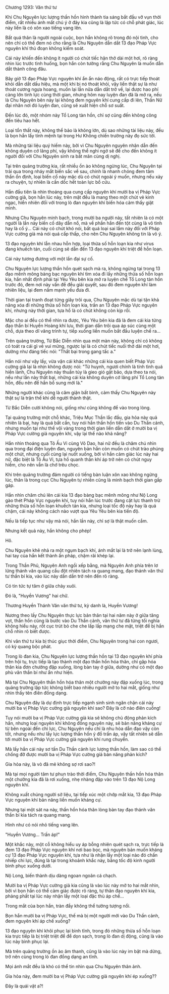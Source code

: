 




Chương 1293: Văn thứ tư


Khi Chu Nguyên lực lượng thần hồn hình thành tia sáng bắt đầu vỡ vụn thời điểm, rất nhiều ánh mắt chú ý ở đây kia cũng là lập tức có chỗ phát giác, lúc này liền là có xôn xao tiếng vang lên.

Bất quá thân là người ngoài cuộc, bọn hắn không rõ trong đó nội tình, cho nên chỉ có thể đem nó cho rằng là Chu Nguyên dẫn dắt 13 đạo Pháp Vực nguyên khí thủ đoạn không kiểm soát.

Cái này khiến đến không ít người có chút tiếc hận thở dài một hơi, rõ ràng nhìn lúc trước tình huống, bọn hắn còn tưởng rằng Chu Nguyên là muốn dẫn dắt thành công đâu.

Bây giờ 13 đạo Pháp Vực nguyên khí ẩn ẩn náo động, rất có trực tiếp thoát khỏi dẫn dắt dấu hiệu, mà một khi bị nó thoát khỏi, vậy liền thật sự là như thoát cương ngựa hoang, muốn lại lần nữa dẫn dắt trở về, lại được hao phí càng lớn tinh lực cùng thời gian, nhưng hôm nay luyện đan đã là mở ra, nếu là Chu Nguyên bên này lại không đem nguyên khí cung cấp đi lên, Thần Nữ đại nhân nơi đó luyện đan, cũng sẽ xuất hiện chỗ sơ suất.

Đến lúc đó, một nhóm này Tổ Long tàn hồn, chỉ sợ cũng đến không công đến tiêu hao hết.

Loại tổn thất này, không thể bảo là không lớn, dù sao những tài liệu này, đều là bọn hắn lấy tính mệnh tại trong Hư Không chiến trường này đọ sức tới.

Mà những tài liệu quý hiếm này, bởi vì Chu Nguyên nguyên nhân dẫn đến không duyên cớ lãng phí, vậy không thể nghi ngờ sẽ để cho đến không ít người đối với Chu Nguyên sinh ra bất mãn cùng dị nghị.

Tại trên quảng trường kia, rất nhiều ồn ào không ngừng lúc, Chu Nguyên tại trải qua trong nháy mắt biến sắc về sau, chính là nhanh chóng đem tâm thần ổn định, loại biến cố này mặc dù có chút ngoài ý muốn, nhưng nếu xảy ra chuyện, tự nhiên là cần dốc hết toàn lực bổ cứu.

Hắn đầu tiên là nhìn thoáng qua cung cấp nguyên khí mười ba vị Pháp Vực cường giả, bọn hắn lúc này, trên mặt đều là mang theo một chút vẻ kinh ngạc, hiển nhiên đối với trong lò đan nguyên khí biến hóa cảm thấy giật mình.

Nhưng Chu Nguyên minh bạch, trong mười ba người này, tất nhiên là có một người là lần này biến cố dây dẫn nổ, mà về phần hắn đến tột cùng là vô tình hay là cố ý... Cái này có chút khó nói, bất quá loại sai lầm này đối với Pháp Vực cường giả mà nói quá cấp thấp, cho nên Chu Nguyên không tin là vô ý.

13 đạo nguyên khí lẫn nhau hỗn hợp, loại thừa số hỗn loạn kia như virus đang khuếch tán, cuối cùng sẽ dẫn đến 13 đạo nguyên khí triệt để hỗn loạn.

Cái này tương đương với một lần đại sự cố.

Chu Nguyên lực lượng thần hồn quét sạch mà ra, không ngừng tại trong 13 đạo mênh mông bàng bạc nguyên khí tìm xóa đi lấy những thừa số hỗn loạn kia, hắn nhất định phải tại Yêu Yêu bên kia mở ra luyện chế Tổ Long tàn hồn trước đó, đem nơi này vấn đề đều giải quyết, sau đó đem nguyên khí làm nhiên liệu, lại đem nắm mạnh yếu đưa đi.

Thời gian tại tranh đoạt từng giây trôi qua, Chu Nguyên mặc dù tại tận khả năng xóa đi những thừa số hỗn loạn kia, trấn an 13 đạo Pháp Vực nguyên khí, nhưng này thời gian, tựa hồ là có chút không còn kịp rồi.

Mặc cho ai đều có thể nhìn ra được, Yêu Yêu bên kia đã là đem cái kia từng đạo thần bí Huyền Hoàng khí lưu, thời gian dần trôi qua áp súc cùng một chỗ, dựa theo dĩ vãng trình tự, tiếp xuống liền muốn bắt đầu luyện chế ra...

Trên quảng trường, Từ Bắc Diễn nhìn qua một màn này, không chỉ có không có toát ra cái gì vẻ vui mừng, ngược lại là có chút tiếc nuối thở dài một hơi, dường như đáng tiếc nói: "Thất bại trong gang tấc a."

Hắn nói như vậy lấy, vừa vặn cái khác những cái kia quen biết Pháp Vực cường giả lại là nhịn không được nói: "Từ huynh, ngươi chính là tính tình quá hiền lành, Chu Nguyên này thuần túy là gieo gió gặt bão, dựa theo ta nói, nếu như lần này thất bại, những cái kia không duyên cớ lãng phí Tổ Long tàn hồn, đều nên để hắn bổ sung mới là."

Những người khác cũng là căm giận bất bình, cảm thấy Chu Nguyên này thật sự là trận thế khi dễ người thành thật.

Từ Bắc Diễn cười không nói, giống như cũng không để vào trong lòng.

Tại quảng trường một chỗ khác, Triệu Mục Thần lắc đầu, gia hỏa này quả nhiên là bại, hay là quá bất cẩn, tuy nói hắn thần hồn tiến vào Du Thần cảnh, nhưng muốn tại như thế vội vàng trong thời gian liền dẫn dắt ở mười ba vị Pháp Vực cường giả nguyên khí, vậy lại thế nào khả năng?

Hắn nhìn thoáng qua Tô Ấu Vi cùng Võ Dao, hai nữ đều là chăm chú nhìn qua trong đại điện luyện đan, nguyên bản hắn còn muốn có chút trào phúng một chút, nhưng cuối cùng lại nuốt xuống, bởi vì hắn cảm giác lúc này hai nữ, đặc biệt là Tô Ấu Vi, tựa hồ quanh thân khí áp trở nên có chút nguy hiểm, cho nên vẫn là chớ trêu chọc.

Khi trên quảng trường đám người có tiếng bàn luận xôn xao không ngừng lúc, thân là trong cục Chu Nguyên tự nhiên cũng là minh bạch thời gian gấp gáp.

Hắn nhìn chăm chú lên cái kia 13 đạo bàng bạc mênh mông như Nộ Long gào thét Pháp Vực nguyên khí, tuy nói hắn lúc trước đang cật lực thanh trừ những thừa số hỗn loạn khuếch tán kia, nhưng loại tốc độ này hay là quá chậm, cái này không cách nào vượt qua Yêu Yêu bên kia tiến độ.

Nếu là tiếp tục như vậy mà nói, hắn lần này, chỉ sợ là thật muốn cắm.

Nhưng kết quả này, hắn không cho phép!

Hô.

Chu Nguyên khẽ nhả ra một ngụm bạch khí, ánh mắt lại là trở nên lạnh lùng, hai tay của hắn kết thành ấn pháp, chậm rãi khép lại.

Trong Thần Phủ, Nguyên Anh ngồi xếp bằng, mà Nguyên Anh phía trên lơ lửng thánh văn quang cầu đột nhiên tách ra quang mang, đạo thánh văn thứ tư thần bí kia, vào lúc này dần dần trở nên đến rõ ràng.

Có tin tức tự tâm ở giữa chảy xuôi.

Đó là, "Huyền Vương" hai chữ.

Thương Huyền Thánh Văn văn thứ tư, kỳ danh là, Huyền Vương!

Nương theo lấy Chu Nguyên thực lực bản thân tại hai năm này ở giữa tăng vọt, thần hồn cũng là bước vào Du Thần cảnh, văn thứ tư đã từng tối nghĩa không hiểu này, rốt cục trút bỏ che che lấp lấp mạng che mặt, triệt để bị hắn chỗ nhìn rõ biết được.

Khi văn thứ tư kia bị thúc giục thời điểm, Chu Nguyên trong hai con ngươi, có kỳ quang bộc phát.

Trong lò đan kia, Chu Nguyên lực lượng thần hồn tại 13 đạo nguyên khí phía trên hội tụ, trực tiếp là tạo thành một đạo thần hồn hóa thân, chỉ gặp hóa thân kia đơn chưởng đập xuống, lòng bàn tay ở giữa, dường như có một đạo phù văn thần bí như ẩn như hiện.

Mà tại Chu Nguyên thần hồn hóa thân một chưởng này đập xuống lúc, trong quảng trường lập tức không biết bao nhiêu người mở to hai mắt, giống như nhìn thấy tên điên đồng dạng.

Chu Nguyên đây là dự định trực tiếp ngạnh sinh sinh ngăn chặn cái này mười ba vị Pháp Vực cường giả nguyên khí sao? Đây là cỡ nào điên cuồng!

Tuy nói mười ba vị Pháp Vực cường giả kia sẽ không chủ động phản kích hắn, nhưng loại nguyên khí không đồng nguyên này, sẽ bản năng kháng cự từ bên ngoài đến chi lực, Chu Nguyên nếu chỉ là nhu hòa dẫn đạo vậy còn tốt, nhưng nếu như lấy lực lượng thần hồn ý đồ trấn áp, vậy tất nhiên sẽ dẫn tới mười ba vị Pháp Vực cường giả nguyên khí rung chuyển.

Mà lấy hắn cái này sơ tấn Du Thần cảnh lực lượng thần hồn, làm sao có thể chống đỡ được mười ba vị Pháp Vực cường giả bản năng phản kích?

Gia hỏa này, là vò đã mẻ không sợ rơi sao?!

Mà tại mọi người tâm tư phun trào thời điểm, Chu Nguyên thần hồn hóa thân một chưởng kia đã là rơi xuống, nhẹ nhàng đập vào trên 13 đạo Nộ Long nguyên khí.

Không xuất chúng người sở liệu, tại tiếp xúc một chớp mắt kia, 13 đạo Pháp Vực nguyên khí bản năng liền muốn kháng cự.

Nhưng tại một sát na này, thần hồn hóa thân lòng bàn tay đạo thánh văn thần bí kia tách ra quang mang.

Hình như có nói nhỏ tiếng vang lên.

"Huyền Vương... Trấn áp!"

Một khắc này, một cỗ không hiểu uy áp bỗng nhiên quét sạch ra, trực tiếp là đem 13 đạo Pháp Vực nguyên khí nơi bao bọc, mà nguyên bản muốn kháng cự 13 đạo Pháp Vực nguyên khí, tựa như là nhận lấy một loại nào đó chấn nhiếp chi lực, đúng là tại trong khoảnh khắc này, bằng tốc độ kinh người bình phục xuống dưới.

Nộ Long, biến thành dịu dàng ngoan ngoãn cá chạch.

Mười ba vị Pháp Vực cường giả kia cũng là vào lúc này mở to hai mắt nhìn, bởi vì bọn hắn có thể cảm giác được rõ ràng, tự thân đạo nguyên khí kia, phảng phất tại lúc này nhận lấy một loại đặc thù áp chế...

Trong mắt của bọn hắn, tràn đầy không thể tưởng tượng nổi.

Bọn hắn mười ba vị Pháp Vực, thế mà bị một người mới vào Du Thần cảnh, đem nguyên khí áp chế xuống?

13 đạo nguyên khí khôi phục lại bình tĩnh, trong đó những thừa số hỗn loạn kia trực tiếp là bị triệt triệt để để dọn sạch, trong lò đan dị động, cũng là vào lúc này bình phục lại.

Mà trên quảng trường ồn ào âm thanh, cũng là vào lúc này im bặt mà dừng, trở nên cùng trong lò đan đồng dạng an tĩnh.

Mọi ánh mắt đều là khó có thể tin nhìn qua Chu Nguyên thân ảnh.

Gia hỏa này, đem mười ba vị Pháp Vực cường giả nguyên khí ép xuống??

Đây là quái vật a?!




